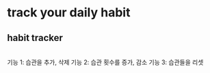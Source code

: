 <h1>track your daily habit</h1>
<h2>habit tracker</h2>
<br>
기능 1: 습관을 추가, 삭제
기능 2: 습관 횟수를 증가, 감소 
기능 3: 습관들을 리셋 
